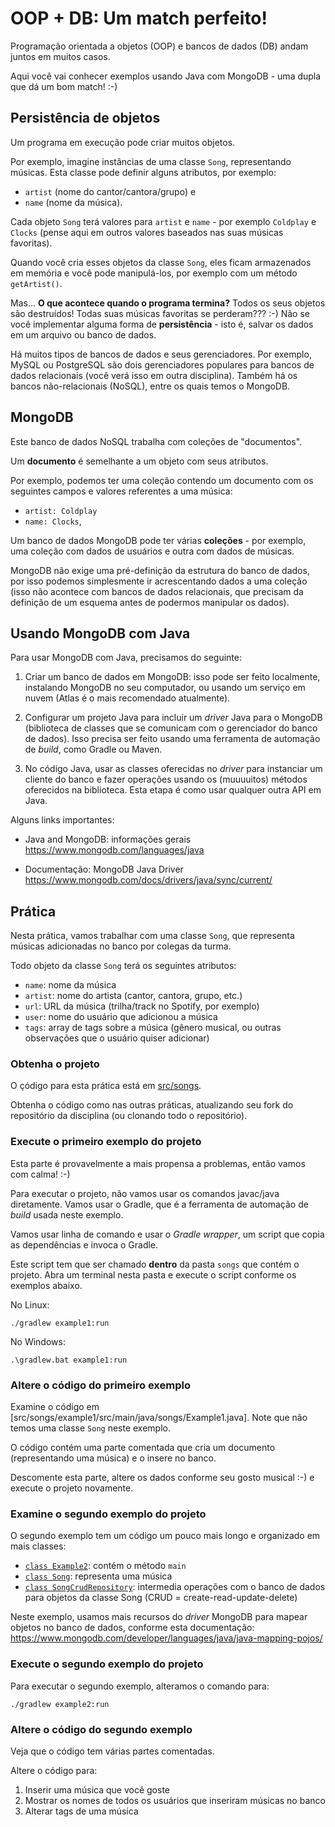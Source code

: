 <!--
author:   Andrea Charão

email:    andrea@inf.ufsm.br

version:  0.0.1

language: PT-BR

narrator: Brazilian Portuguese Female

comment:  Material de apoio interativo elaborado para a disciplina
          ELC117 - Paradigmas de Programação,
          da Universidade Federal de Santa Maria

link:     https://cdn.jsdelivr.net/chartist.js/latest/chartist.min.css

script:   https://cdn.jsdelivr.net/chartist.js/latest/chartist.min.js

translation: English  translations/English.md


onload
window.CodeRunner = {
    ws: undefined,
    handler: {},

    init(url) {
        this.ws = new WebSocket(url);
        const self = this
        this.ws.onopen = function () {
            self.log("connections established");
            setInterval(function() {
                self.ws.send("ping")
            }, 15000);
        }
        this.ws.onmessage = function (e) {
            // e.data contains received string.

            let data
            try {
                data = JSON.parse(e.data)
            } catch (e) {
                self.warn("received message could not be handled =>", e.data)
            }
            if (data) {
                self.handler[data.uid](data)
            }
        }
        this.ws.onclose = function () {
            self.warn("connection closed")
        }
        this.ws.onerror = function (e) {
            self.warn("an error has occurred => ", e)
        }
    },
    log(...args) {
        console.log("CodeRunner:", ...args)
    },
    warn(...args) {
        console.warn("CodeRunner:", ...args)
    },
    handle(uid, callback) {
        this.handler[uid] = callback
    },
    send(uid, message) {
        message.uid = uid
        this.ws.send(JSON.stringify(message))
    }
}

window.CodeRunner.init("wss://coderunner.informatik.tu-freiberg.de/")
//window.CodeRunner.init("ws://127.0.0.1:8000/")

@end


@LIA.c:       @LIA.eval(`["main.c"]`, `gcc -Wall main.c -o a.out`, `./a.out`)
@LIA.clojure: @LIA.eval(`["main.clj"]`, `none`, `clojure -M main.clj`)
@LIA.cpp:     @LIA.eval(`["main.cpp"]`, `g++ main.cpp -o a.out`, `./a.out`)
@LIA.go:      @LIA.eval(`["main.go"]`, `go build main.go`, `./main`)
@LIA.haskell: @LIA.eval(`["main.hs"]`, `ghc main.hs -o main`, `./main`)
@LIA.java:    @LIA.eval(`["@0.java"]`, `javac @0.java`, `java @0`)
@LIA.julia:   @LIA.eval(`["main.jl"]`, `none`, `julia main.jl`)
@LIA.mono:    @LIA.eval(`["main.cs"]`, `mcs main.cs`, `mono main.exe`)
@LIA.nasm:    @LIA.eval(`["main.asm"]`, `nasm -felf64 main.asm && ld main.o`, `./a.out`)
@LIA.python:  @LIA.python3
@LIA.python2: @LIA.eval(`["main.py"]`, `python2.7 -m compileall .`, `python2.7 main.pyc`)
@LIA.python3: @LIA.eval(`["main.py"]`, `none`, `python3 main.py`)
@LIA.r:       @LIA.eval(`["main.R"]`, `none`, `Rscript main.R`)
@LIA.rust:    @LIA.eval(`["main.rs"]`, `rustc main.rs`, `./main`)
@LIA.zig:     @LIA.eval(`["main.zig"]`, `zig build-exe ./main.zig -O ReleaseSmall`, `./main`)

@LIA.dotnet:  @LIA.dotnet_(@uid)

@LIA.dotnet_
<script>
var uid = "@0"
var files = []

files.push(["project.csproj", `<Project Sdk="Microsoft.NET.Sdk">
  <PropertyGroup>
    <OutputType>Exe</OutputType>
    <TargetFramework>net6.0</TargetFramework>
    <ImplicitUsings>enable</ImplicitUsings>
    <Nullable>enable</Nullable>
  </PropertyGroup>
</Project>`])

files.push(["Program.cs", `@input(0)`])

send.handle("input", (e) => {
    CodeRunner.send(uid, {stdin: e})
})
send.handle("stop",  (e) => {
    CodeRunner.send(uid, {stop: true})
});


CodeRunner.handle(uid, function (msg) {
    switch (msg.service) {
        case 'data': {
            if (msg.ok) {
                CodeRunner.send(uid, {compile: "dotnet build -nologo"})
            }
            else {
                send.lia("LIA: stop")
            }
            break;
        }
        case 'compile': {
            if (msg.ok) {
                if (msg.message) {
                    if (msg.problems.length)
                        console.warn(msg.message);
                    else
                        console.log(msg.message);
                }

                send.lia("LIA: terminal")
                console.clear()
                CodeRunner.send(uid, {exec: "dotnet run"})
            } else {
                send.lia(msg.message, msg.problems, false)
                send.lia("LIA: stop")
            }
            break;
        }
        case 'stdout': {
            if (msg.ok)
                console.stream(msg.data)
            else
                console.error(msg.data);
            break;
        }

        case 'stop': {
            if (msg.error) {
                console.error(msg.error);
            }

            if (msg.images) {
                for(let i = 0; i < msg.images.length; i++) {
                    console.html("<hr/>", msg.images[i].file)
                    console.html("<img title='" + msg.images[i].file + "' src='" + msg.images[i].data + "' onclick='window.LIA.img.click(\"" + msg.images[i].data + "\")'>")
                }

            }

            send.lia("LIA: stop")
            break;
        }

        default:
            console.log(msg)
            break;
    }
})


CodeRunner.send(
    uid, { "data": files }
);

"LIA: wait"
</script>
@end

@LIA.eval:  @LIA.eval_(false,@uid,`@0`,@1,@2)

@LIA.evalWithDebug: @LIA.eval_(true,@uid,`@0`,@1,@2)

@LIA.eval_
<script>
const uid = "@1"
var order = @2
var files = []

if (order[0])
  files.push([order[0], `@input(0)`])
if (order[1])
  files.push([order[1], `@input(1)`])
if (order[2])
  files.push([order[2], `@input(2)`])
if (order[3])
  files.push([order[3], `@input(3)`])
if (order[4])
  files.push([order[4], `@input(4)`])
if (order[5])
  files.push([order[5], `@input(5)`])
if (order[6])
  files.push([order[6], `@input(6)`])
if (order[7])
  files.push([order[7], `@input(7)`])
if (order[8])
  files.push([order[8], `@input(8)`])
if (order[9])
  files.push([order[9], `@input(9)`])


send.handle("input", (e) => {
    CodeRunner.send(uid, {stdin: e})
})
send.handle("stop",  (e) => {
    CodeRunner.send(uid, {stop: true})
});


CodeRunner.handle(uid, function (msg) {
    switch (msg.service) {
        case 'data': {
            if (msg.ok) {
                CodeRunner.send(uid, {compile: @3})
            }
            else {
                send.lia("LIA: stop")
            }
            break;
        }
        case 'compile': {
            if (msg.ok) {
                if (msg.message) {
                    if (msg.problems.length)
                        console.warn(msg.message);
                    else
                        console.log(msg.message);
                }

                send.lia("LIA: terminal")
                CodeRunner.send(uid, {exec: @4})

                if(!@0) {
                  console.clear()
                }
            } else {
                send.lia(msg.message, msg.problems, false)
                send.lia("LIA: stop")
            }
            break;
        }
        case 'stdout': {
            if (msg.ok)
                console.stream(msg.data)
            else
                console.error(msg.data);
            break;
        }

        case 'stop': {
            if (msg.error) {
                console.error(msg.error);
            }

            if (msg.images) {
                for(let i = 0; i < msg.images.length; i++) {
                    console.html("<hr/>", msg.images[i].file)
                    console.html("<img title='" + msg.images[i].file + "' src='" + msg.images[i].data + "' onclick='window.LIA.img.click(\"" + msg.images[i].data + "\")'>")
                }

            }

            send.lia("LIA: stop")
            break;
        }

        default:
            console.log(msg)
            break;
    }
})


CodeRunner.send(
    uid, { "data": files }
);

"LIA: wait"
</script>
@end
-->

# OOP + DB: Um match perfeito!

Programação orientada a objetos (OOP) e bancos de dados (DB) andam juntos em muitos casos. 

Aqui você vai conhecer exemplos usando Java com MongoDB - uma dupla que dá um bom match! :-)


## Persistência de objetos


Um programa em execução pode criar muitos objetos. 

Por exemplo, imagine instâncias de uma classe `Song`, representando músicas. Esta classe pode definir alguns atributos, por exemplo:
- `artist` (nome do cantor/cantora/grupo) e 
- `name` (nome da música).  

Cada objeto `Song` terá valores para `artist` e `name` - por exemplo `Coldplay` e `Clocks` (pense aqui em outros valores baseados nas suas músicas favoritas). 

Quando você cria esses objetos da classe `Song`, eles ficam armazenados em memória e você pode manipulá-los, por exemplo com um método `getArtist()`.

Mas... **O que acontece quando o programa termina?** Todos os seus objetos são destruídos! Todas suas músicas favoritas se perderam??? :-) Não se você implementar alguma forma de **persistência**  - isto é, salvar os dados em um arquivo ou banco de dados.

Há muitos tipos de bancos de dados e seus gerenciadores. Por exemplo, MySQL ou PostgreSQL são dois gerenciadores populares para bancos de dados relacionais (você verá isso em outra disciplina). Também há os bancos não-relacionais (NoSQL), entre os quais temos o MongoDB.


## MongoDB

Este banco de dados NoSQL trabalha com coleções de "documentos".

Um **documento** é semelhante a um objeto com seus atributos. 

Por exemplo, podemos ter uma coleção  contendo um documento com os seguintes campos e valores referentes a uma música:
- `artist: Coldplay` 
- `name: Clocks`, 

Um banco de dados MongoDB  pode ter várias **coleções** - por exemplo, uma coleção com dados de usuários e outra com dados de músicas.

MongoDB não exige uma pré-definição da estrutura do banco de dados, por isso podemos simplesmente ir acrescentando dados a uma coleção (isso não acontece com bancos de dados relacionais, que precisam da definição de um esquema antes de podermos manipular os dados).


## Usando MongoDB com Java

Para usar MongoDB com Java, precisamos do seguinte:

1. Criar um banco de dados em MongoDB: isso pode ser feito localmente, instalando MongoDB no seu computador, ou usando um serviço em nuvem (Atlas é o mais recomendado atualmente).

2. Configurar um projeto Java para incluir um *driver* Java para o MongoDB (biblioteca de classes que se comunicam com o gerenciador do banco de dados). Isso precisa ser feito usando uma ferramenta de automação de *build*, como Gradle ou Maven.

3. No código Java, usar as classes oferecidas no *driver* para instanciar um cliente do banco e fazer operações usando os (muuuuitos) métodos oferecidos na biblioteca. Esta etapa é como usar qualquer outra API em Java.

Alguns links importantes:

- Java and MongoDB: informações gerais
  https://www.mongodb.com/languages/java

- Documentação: MongoDB Java Driver  
  https://www.mongodb.com/docs/drivers/java/sync/current/



## Prática

Nesta prática, vamos trabalhar com uma classe `Song`, que representa músicas adicionadas no banco por colegas da turma.

Todo objeto da classe `Song` terá os seguintes atributos:
- `name`: nome da música
- `artist`: nome do artista (cantor, cantora, grupo, etc.)
- `url`: URL da música (trilha/track no Spotify, por exemplo)
- `user`: nome do usuário que adicionou a música
- `tags`: array de tags sobre a música (gênero musical, ou outras observações que o usuário quiser adicionar)


### Obtenha o projeto

O çódigo para esta prática está em [src/songs](src/songs).


Obtenha o código como nas outras práticas, atualizando seu fork do repositório da disciplina (ou clonando todo o repositório).

### Execute o primeiro exemplo do projeto

Esta parte é provavelmente a mais propensa a problemas, então vamos com calma! :-)

Para executar o projeto, não vamos usar os comandos javac/java diretamente. Vamos usar o Gradle, que é a ferramenta de automação de *build* usada neste exemplo.

Vamos usar linha de comando e usar o *Gradle wrapper*, um script que copia as dependências e invoca o Gradle. 

Este script tem que ser chamado **dentro** da pasta `songs` que contém o projeto. Abra um terminal nesta pasta e execute o script conforme os exemplos abaixo.

No Linux:
```
./gradlew example1:run
```

No Windows:
```
.\gradlew.bat example1:run
```



### Altere o código do primeiro exemplo

Examine o código em [src/songs/example1/src/main/java/songs/Example1.java].  Note que não temos uma classe `Song` neste exemplo.

O código contém uma parte comentada que cria um documento (representando uma música) e o insere no banco. 

Descomente esta parte, altere os dados conforme seu gosto musical :-) e execute o projeto novamente.


### Examine o segundo exemplo do projeto

O segundo exemplo tem um código um pouco mais longo e organizado em mais classes:

- [`class Example2`](src/songs/example2/src/main/java/songs/Example2.java): contém o método `main`
- [`class Song`](src/songs/example2/src/main/java/songs/Song.java): representa uma música
- [`class SongCrudRepository`](src/songs/example2/src/main/java/songs/SongCrudRepository.java): intermedia operações com o banco de dados para objetos da classe Song (CRUD = create-read-update-delete)

Neste exemplo, usamos mais recursos do *driver* MongoDB para mapear objetos no banco de dados, conforme esta documentação: https://www.mongodb.com/developer/languages/java/java-mapping-pojos/

### Execute o segundo exemplo do projeto

Para executar o segundo exemplo, alteramos o comando para:
```
./gradlew example2:run
```

### Altere o código do segundo exemplo


Veja que o código tem várias partes comentadas.

Altere o código para:
1. Inserir uma música que você goste 
2. Mostrar os nomes de todos os usuários que inseriram músicas no banco
3. Alterar tags de uma música










